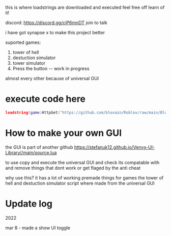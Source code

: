 this is where loadstrings are downloaded and executed feel free off learn of it!

discord: https://discord.gg/cjP6mnDT join to talk

i have got synapse x to make this project better

suported games:

1. tower of hell
2. destuction simulator
3. tower simulator
4. Press the button -- work in progress

almost every other because of universal GUI

# execute code here

```lua
loadstring(game:HttpGet("https://github.com/bloxain/Roblox/raw/main/Bloxhub.Lua"))()
```






# How to make your own GUI


the GUI is part of another github https://stefanuk12.github.io/Venyx-UI-Library//main/source.lua

to use copy and execute the universal GUI and check its compatable with and remove things that dont work or get flaged by the anti cheat

why use this?
it has a lot of working premade things for games the tower of hell and destuction simulator script where made from the universal GUI


# Update log
2022

mar 8 - made a show UI toggle
